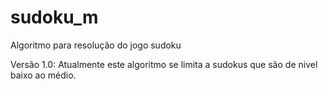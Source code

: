 # sudoku_m
Algoritmo para resolução do jogo sudoku

Versão 1.0: Atualmente este algoritmo se limita a sudokus que são de nivel baixo ao médio.
